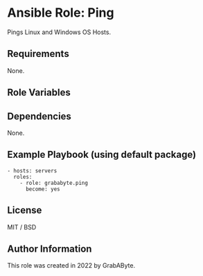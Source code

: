 # Ansible Role: Ping

Pings Linux and Windows OS Hosts.

## Requirements

None.

## Role Variables
## Dependencies

None.

## Example Playbook (using default package)

    - hosts: servers
      roles:
        - role: grababyte.ping
          become: yes

## License

MIT / BSD

## Author Information

This role was created in 2022 by GrabAByte.
